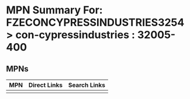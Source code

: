 



# MPN Summary For: FZECONCYPRESSINDUSTRIES3254 > con-cypressindustries : 32005-400

## MPNs
  

|MPN|Direct Links|Search Links|
| :--- | :--- | :--- |
||||
